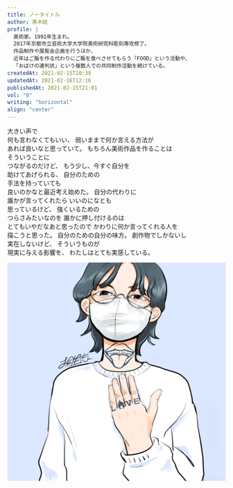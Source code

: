 ```yaml
---
title: ノータイトル
author: 黒木結
profile: |
  美術家。1991年生まれ。
  2017年京都市立芸術大学大学院美術研究科彫刻専攻修了。
  作品制作や展覧会企画を行うほか、
  近年はご飯を作る代わりにご飯を食べさせてもらう「FOOD」という活動や、
  「おばけの連判状」という複数人での共同制作活動を続けている。
createdAt: 2021-02-15T20:39
updatedAt: 2021-02-16T12:16
publishedAt: 2021-02-15T21:01
vol: "0"
writing: "horizontal"
align: "center"
---
```


大きい声で<br class="sm:hidden"/>何も言わなくてもいい、
弱いままで何か言える方法が<br class="lg:hidden"/>あれば良いなと思っていて。
もちろん美術作品を作ることは<br class="lg:hidden"/>そういうことに<br class="sm:hidden"/>つながるのだけど、
もう少し、今すぐ自分を<br class="md:hidden"/>助けてあげられる、
自分のための<br class="sm:hidden"/>手法を持っていても<br class="lg:hidden"/>良いのかなと最近考え始めた。
自分の代わりに<br class="sm:hidden"/>誰かが言ってくれたら
いいのになとも<br class="sm:hidden"/>思っているけど、
強くいるための<br class="sm:hidden"/>つらさみたいなのを
誰かに押し付けるのは<br class="md:hidden"/>とてもいやだなあと思ったので
かわりに何か言ってくれる人を<br class="md:hidden"/>描こうと思った。
自分のための自分の味方。
創作物でしかないし<br class="sm:hidden"/>実在しないけど、
そういうものが<br class="sm:hidden"/>現実に与える影響を、
わたしはとても実感している。

![](黒木結.png)

